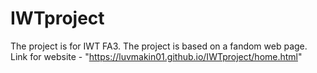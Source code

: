 # IWTproject
The project is for IWT FA3. The project is based on a fandom web page.
Link for website - "https://luvmakin01.github.io/IWTproject/home.html"
